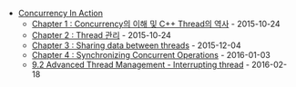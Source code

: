 - [Concurrency In Action](.)
  - [Chapter 1 : Concurrency의 이해 및 C++ Thread의 역사](ConcurrencyInAction/Ch01.md) - 2015-10-24
  - [Chapter 2 : Thread 관리](ConcurrencyInAction/Ch02.md) - 2015-10-24
  - [Chapter 3 : Sharing data between threads](ConcurrencyInAction/Ch03.md) - 2015-12-04
  - [Chapter 4 : Synchronizing Concurrent Operations](ConcurrencyInAction/Ch04.md) - 2016-01-03
  - [9.2 Advanced Thread Management - Interrupting thread](ConcurrencyInAction/Ch09.2.md) - 2016-02-18
